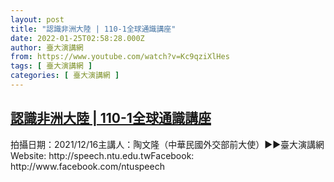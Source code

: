 ```yaml
---
layout: post
title: "認識非洲大陸 | 110-1全球通識講座"
date: 2022-01-25T02:58:28.000Z
author: 臺大演講網
from: https://www.youtube.com/watch?v=Kc9qziXlHes
tags: [ 臺大演講網 ]
categories: [ 臺大演講網 ]
---
```

<!--1643079508000-->
[認識非洲大陸 | 110-1全球通識講座](https://www.youtube.com/watch?v=Kc9qziXlHes)
------

<div>
拍攝日期：2021/12/16主講人：陶文隆（中華民國外交部前大使）►►臺大演講網Website: http://speech.ntu.edu.twFacebook: http://www.facebook.com/ntuspeech
</div>
